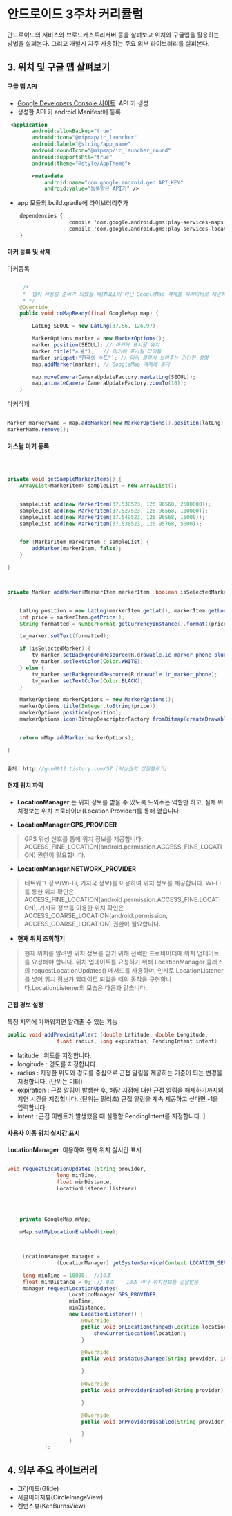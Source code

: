 # 안드로이드 3주차 커리큘럼
안드로이드의 서비스와 브로드캐스트리서버 등을 살펴보고 위치와 구글맵을 활용하는 방법을 살펴본다. 그리고 개발시 자주 사용하는 주요 외부 라이브러리를 살펴본다.
 
## 3. 위치 및 구글 맵 살펴보기

#### 구글 맵 API <br>
 - [Google Developers Console 사이트](https://console.developers.google.com/project )  API 키 생성<br>
 - 생성한 API 키 android Manifest에 등록
	
```xml
 <application
        android:allowBackup="true"
        android:icon="@mipmap/ic_launcher"
        android:label="@string/app_name"
        android:roundIcon="@mipmap/ic_launcher_round"
        android:supportsRtl="true"
        android:theme="@style/AppTheme">

        <meta-data
            android:name="com.google.android.geo.API_KEY"
            android:value="등록받은 API키" />
```

- app 모듈의 build.gradle에 라이브러리추가
	
	
	
```xml
	dependencies {
					compile 'com.google.android.gms:play-services-maps:10.2.1'
					compile 'com.google.android.gms:play-services-location:10.2.1'
	}


```   


####  마커 등록 및 삭제

마커등록

```java

     /*
     *  맵이 사용할 준비가 되었을 때(NULL이 아닌 GoogleMap 객체를 파라미터로 제공해 줄 수 있을 때)호출되어지는 메소드
     * */
    @Override
    public void onMapReady(final GoogleMap map) {

        LatLng SEOUL = new LatLng(37.56, 126.97);

        MarkerOptions marker = new MarkerOptions();
        marker.position(SEOUL); // 마커가 표시될 위치
        marker.title("서울");   // 마커에 표시될 타이틀
        marker.snippet("한국의 수도"); // 마커 클릭시 보여주는 간단한 설명
        map.addMarker(marker); // GoogleMap 객체에 추가

        map.moveCamera(CameraUpdateFactory.newLatLng(SEOUL));
        map.animateCamera(CameraUpdateFactory.zoomTo(10));
    }

```

마커삭제

```java

Marker markerName = map.addMarker(new MarkerOptions().position(latLng).title("Title"));
markerName.remove();
```





####  커스텀 마커 등록

```java



private void getSampleMarkerItems() {
    ArrayList<MarkerItem> sampleList = new ArrayList();


    sampleList.add(new MarkerItem(37.538523, 126.96568, 2500000));
    sampleList.add(new MarkerItem(37.527523, 126.96568, 100000));
    sampleList.add(new MarkerItem(37.549523, 126.96568, 15000));
    sampleList.add(new MarkerItem(37.538523, 126.95768, 5000));


    for (MarkerItem markerItem : sampleList) {
        addMarker(markerItem, false);
    }

}



private Marker addMarker(MarkerItem markerItem, boolean isSelectedMarker) {


    LatLng position = new LatLng(markerItem.getLat(), markerItem.getLon());
    int price = markerItem.getPrice();
    String formatted = NumberFormat.getCurrencyInstance().format((price));

    tv_marker.setText(formatted);

    if (isSelectedMarker) {
        tv_marker.setBackgroundResource(R.drawable.ic_marker_phone_blue);
        tv_marker.setTextColor(Color.WHITE);
    } else {
        tv_marker.setBackgroundResource(R.drawable.ic_marker_phone);
        tv_marker.setTextColor(Color.BLACK);
    }

    MarkerOptions markerOptions = new MarkerOptions();
    markerOptions.title(Integer.toString(price));
    markerOptions.position(position);
    markerOptions.icon(BitmapDescriptorFactory.fromBitmap(createDrawableFromView(this, marker_root_view)));


    return mMap.addMarker(markerOptions);

}


출처: http://gun0912.tistory.com/57 [박상권의 삽질블로그]

```






####   현재 위치 파악<br/>
 -  __LocationManager__ 는 위치 정보를 받을 수 있도록 도와주는 역할만 하고, 실제 위치정보는 위치 프로바이더(Location Provider)를 통해 얻습니다.

 -  **LocationManager.GPS_PROVIDER**
> GPS 위성 신호를 통해 위치 정보를 제공합니다. ACCESS_FINE_LOCATION(android.permission.ACCESS_FINE_LOCATION) 권한이 필요합니다.


 -  **LocationManager.NETWORK_PROVIDER**
> 네트워크 정보(Wi-Fi, 기지국 정보)를 이용하여 위치 정보를 제공합니다. Wi-Fi를 통한 위치 확인은 ACCESS_FINE_LOCATION(android.permission.ACCESS_FINE.LOCATION), 기지국 정보를 이용한 위치 확인은 ACCESS_COARSE_LOCATION(android.permission, ACCESS_COARSE_LOCATION) 권한이 필요합니다.
 
  
 -  **현재 위치 조회하기**
> 현재 위치를 알려면 위치 정보를 받기 위해 선택한 프로바이더에 위치 업데이트를 요청해야 합니다. 위치 업데이트를 요청하기 위해 LocationManager 클래스의 requestLocationUpdates() 메서드를 사용하며, 인자로 LocationListener를 넣어 위치 정보가 업데이트 되었을 때의 동작을 구현합니다.LocationListener의 모습은 다음과 같습니다.
 

####  근접 경보 설정
 특정 지역에 가까워지면 알려줄 수 있는 기능
```java
public void addProximityAlert (double Latitude, double Longitude, 
				float radius, long expiration, PendingIntent intent)
```
- latitude : 위도를 지정합니다.
- longitude : 경도를 지정합니다.
- radius : 지정한 위도와 경도를 중심으로 근접 알림을 제공하는 기준이 되는 변경을 지정합니다. (단위는 미터)
- expiration : 근접 알림이 발생한 후, 해당 지점에 대한 근접 알림을 해제하기까지의 지연 시간을 지정합니다. (단위는 밀리초) 근접 알림을 계속 제공하고 싶다면 -1을 입력합니다.
- intent : 근접 이벤트가 발생했을 때 실행할 PendingIntent를 지정합니다.
 ]

####  사용자 이동 위치 실시간 표시

__LocationManager__  이용하여 현재 위치 실시간 표시

```java

void requestLocationUpdates (String provider, 
                long minTime, 
                float minDistance, 
                LocationListener listener)
		
```



```java


    private GoogleMap mMap;

    mMap.setMyLocationEnabled(true);



     LocationManager manager =
                (LocationManager) getSystemService(Context.LOCATION_SERVICE);

     long minTime = 10000;  //10초
     float minDistance = 0;  // 0초    10초 마다 위치정보를 전달받음
     manager.requestLocationUpdates(
                    LocationManager.GPS_PROVIDER,
                    minTime,
                    minDistance,
                    new LocationListener() {
                        @Override
                        public void onLocationChanged(Location location) {
                            showCurrentLocation(location);
                        }

                        @Override
                        public void onStatusChanged(String provider, int status, Bundle extras) {

                        }

                        @Override
                        public void onProviderEnabled(String provider) {

                        }

                        @Override
                        public void onProviderDisabled(String provider) {

                        }
                    }
            );


```
		
## 4. 외부 주요 라이브러리
*  그라이드(Glide)
* 서클이미지뷰(CircleImageView)
* 켄번스뷰(KenBurnsView)
